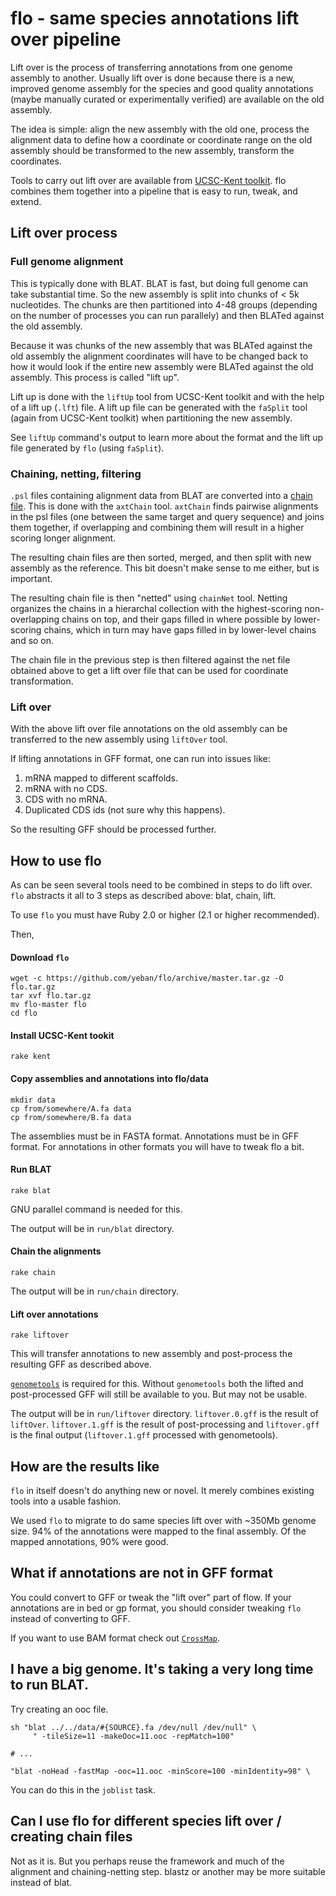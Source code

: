 # flo - same species annotations lift over pipeline

Lift over is the process of transferring annotations from one genome assembly
to another. Usually lift over is done because there is a new, improved genome
assembly for the species and good quality annotations (maybe manually curated
or experimentally verified) are available on the old assembly.

The idea is simple: align the new assembly with the old one, process the
alignment data to define how a coordinate or coordinate range on the old
assembly should be transformed to the new assembly, transform the coordinates.

Tools to carry out lift over are available from [UCSC-Kent toolkit][1]. flo
combines them together into a pipeline that is easy to run, tweak, and extend.

## Lift over process

### Full genome alignment

This is typically done with BLAT. BLAT is fast, but doing full genome can take
substantial time. So the new assembly is split into chunks of < 5k nucleotides.
The chunks are then partitioned into 4-48 groups (depending on the number of
processes you can run parallely) and then BLATed against the old assembly.

Because it was chunks of the new assembly that was BLATed against the old
assembly the alignment coordinates will have to be changed back to how it
would look if the entire new assembly were BLATed against the old assembly.
This process is called "lift up".

Lift up is done with the `liftUp` tool from UCSC-Kent toolkit and with the help
of a lift up (`.lft`) file. A lift up file can be generated with the `faSplit`
tool (again from UCSC-Kent toolkit) when partitioning the new assembly.

See `liftUp` command's output to learn more about the format and the lift up
file generated by `flo` (using `faSplit`).

### Chaining, netting, filtering

`.psl` files containing alignment data from BLAT are converted into a [chain
file][2]. This is done with the `axtChain` tool. `axtChain` finds pairwise
alignments in the psl files (one between the same target and query sequence)
and joins them together, if overlapping and combining them will result in a
higher scoring longer alignment.

The resulting chain files are then sorted, merged, and then split with new
assembly as the reference. This bit doesn't make sense to me either, but is
important.

The resulting chain file is then "netted" using `chainNet` tool. Netting
organizes the chains in a hierarchal collection with the highest-scoring
non-overlapping chains on top, and their gaps filled in where possible by
lower-scoring chains, which in turn may have gaps filled in by lower-level
chains and so on.

The chain file in the previous step is then filtered against the net file
obtained above to get a lift over file that can be used for coordinate
transformation.

### Lift over

With the above lift over file annotations on the old assembly can be
transferred to the new assembly using `liftOver` tool.

If lifting annotations in GFF format, one can run into issues like:

1. mRNA mapped to different scaffolds.
2. mRNA with no CDS.
3. CDS with no mRNA.
4. Duplicated CDS ids (not sure why this happens).

So the resulting GFF should be processed further.

## How to use flo

As can be seen several tools need to be combined in steps to do lift over.
`flo` abstracts it all to 3 steps as described above: blat, chain, lift.

To use `flo` you must have Ruby 2.0 or higher (2.1 or higher recommended).

Then,

#### Download `flo`

    wget -c https://github.com/yeban/flo/archive/master.tar.gz -O flo.tar.gz
    tar xvf flo.tar.gz
    mv flo-master flo
    cd flo

#### Install UCSC-Kent tookit

    rake kent

#### Copy assemblies and annotations into flo/data

    mkdir data
    cp from/somewhere/A.fa data
    cp from/somewhere/B.fa data

The assemblies must be in FASTA format. Annotations must be in GFF format. For
annotations in other formats you will have to tweak flo a bit.

#### Run BLAT

    rake blat

GNU parallel command is needed for this.

The output will be in `run/blat` directory.

#### Chain the alignments

    rake chain

The output will be in `run/chain` directory.

#### Lift over annotations

    rake liftover

This will transfer annotations to new assembly and post-process the resulting
GFF as described above.

[`genometools`][3] is required for this. Without `genometools` both the lifted
and post-processed GFF will still be available to you. But may not be usable.

The output will be in `run/liftover` directory. `liftover.0.gff` is the result
of `liftOver`. `liftover.1.gff` is the result of post-processing and
`liftover.gff` is the final output (`liftover.1.gff` processed with
genometools).

## How are the results like

`flo` in itself doesn't do anything new or novel. It merely combines existing
tools into a usable fashion.

We used `flo` to migrate to do same species lift over with ~350Mb genome size.
94% of the annotations were mapped to the final assembly. Of the mapped
annotations, 90% were good.

## What if annotations are not in GFF format

You could convert to GFF or tweak the "lift over" part of flow. If your
annotations are in bed or gp format, you should consider tweaking `flo`
instead of converting to GFF.

If you want to use BAM format check out [`CrossMap`][4].

## I have a big genome. It's taking a very long time to run BLAT.

Try creating an ooc file.

```
sh "blat ../../data/#{SOURCE}.fa /dev/null /dev/null" \
     " -tileSize=11 -makeOoc=11.ooc -repMatch=100"

# ...

"blat -noHead -fastMap -ooc=11.ooc -minScore=100 -minIdentity=98" \
```

You can do this in the `joblist` task.

## Can I use flo for different species lift over / creating chain files

Not as it is. But you perhaps reuse the framework and much of the alignment and
chaining-netting step. blastz or another may be more suitable instead of blat.

[1]: http://hgdownload.cse.ucsc.edu/admin/exe/
[2]: http://genome.ucsc.edu/goldenpath/help/chain.html
[3]: http://genometools.org/
[4]: http://crossmap.sourceforge.net/
